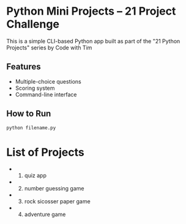 # Python Mini Projects – 21 Project Challenge

This is a simple CLI-based Python  app built as part of the "21 Python Projects" series by Code with Tim

## Features
- Multiple-choice questions
- Scoring system
- Command-line interface

## How to Run

```bash
python filename.py

```

# List of Projects
- 1. quiz app
- 2. number guessing game 
- 3. rock sicosser paper game
- 4. adventure game 
